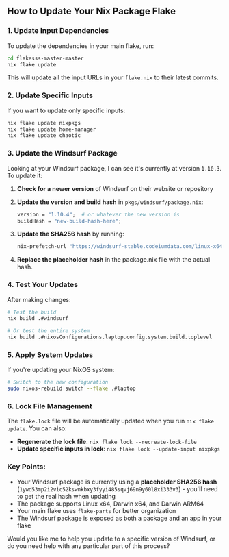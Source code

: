 ## How to Update Your Nix Package Flake

### 1. **Update Input Dependencies**
To update the dependencies in your main flake, run:
```bash
cd flakesss-master-master
nix flake update
```

This will update all the input URLs in your `flake.nix` to their latest commits.

### 2. **Update Specific Inputs**
If you want to update only specific inputs:
```bash
nix flake update nixpkgs
nix flake update home-manager
nix flake update chaotic
```

### 3. **Update the Windsurf Package**
Looking at your Windsurf package, I can see it's currently at version `1.10.3`. To update it:

1. **Check for a newer version** of Windsurf on their website or repository
2. **Update the version and build hash** in `pkgs/windsurf/package.nix`:
   ```nix
   version = "1.10.4";  # or whatever the new version is
   buildHash = "new-build-hash-here";
   ```

3. **Update the SHA256 hash** by running:
   ```bash
   nix-prefetch-url "https://windsurf-stable.codeiumdata.com/linux-x64/stable/NEW_BUILD_HASH/Windsurf-linux-x64-NEW_VERSION.tar.gz"
   ```

4. **Replace the placeholder hash** in the package.nix file with the actual hash.

### 4. **Test Your Updates**
After making changes:
```bash
# Test the build
nix build .#windsurf

# Or test the entire system
nix build .#nixosConfigurations.laptop.config.system.build.toplevel
```

### 5. **Apply System Updates**
If you're updating your NixOS system:
```bash
# Switch to the new configuration
sudo nixos-rebuild switch --flake .#laptop
```

### 6. **Lock File Management**
The `flake.lock` file will be automatically updated when you run `nix flake update`. You can also:
- **Regenerate the lock file**: `nix flake lock --recreate-lock-file`
- **Update specific inputs in lock**: `nix flake lock --update-input nixpkgs`

### Key Points:
- Your Windsurf package is currently using a **placeholder SHA256 hash** (`1ywd53mp2i2vic52kswnkbxy3fyyi485sqvj69n9y60l8xi333v3`) - you'll need to get the real hash when updating
- The package supports Linux x64, Darwin x64, and Darwin ARM64
- Your main flake uses `flake-parts` for better organization
- The Windsurf package is exposed as both a package and an app in your flake

Would you like me to help you update to a specific version of Windsurf, or do you need help with any particular part of this process?
